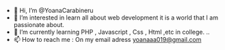 - 👋 Hi, I’m @YoanaCarabineru
- 👀 I’m interested in learn all about web development it is a world that I am passionate about.
- 🌱 I’m currently learning PHP , Javascript , Css , Html ,etc in college.
..
- 📫 How to reach me : 
On my email adress yoanaaa019@gmail.com

<!---
YoanaCarabineru/YoanaCarabineru is a ✨ special ✨ repository because its `README.md` (this file) appears on your GitHub profile.
You can click the Preview link to take a look at your changes.
--->
